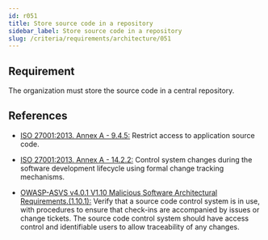 ```yaml
---
id: r051
title: Store source code in a repository
sidebar_label: Store source code in a repository
slug: /criteria/requirements/architecture/051
---
```


## Requirement

The organization must store
the source code in a central repository.

## References

- [ISO 27001:2013. Annex A - 9.4.5:](https://www.iso.org/obp/ui/#iso:std:54534:en)
Restrict access to application source code.

- [ISO 27001:2013. Annex A - 14.2.2:](https://www.iso.org/obp/ui/#iso:std:54534:en)
Control system changes during the software development lifecycle using formal
change tracking mechanisms.

- [OWASP-ASVS v4.0.1 V1.10 Malicious Software Architectural Requirements.(1.10.1):](https://owasp.org/www-pdf-archive/OWASP_Application_Security_Verification_Standard_4.0-en.pdf)
Verify that a source code control system is in use,
with procedures to ensure
that check-ins are accompanied
by issues or change tickets.
The source code control system
should have access control
and identifiable users 
to allow traceability of any changes.
